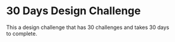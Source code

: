 # 30 Days Design Challenge

This a design challenge that has 30 challenges and takes 30 days  
to complete.
